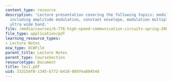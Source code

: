 ```yaml
---
content_type: resource
description: 'Lecture presentation covering the following topics: modulation techniques
  including amplitude modulation, constant envelope, modulation multiple access, and
  ultra wide band.'
file: /media/courses/6-776-high-speed-communication-circuits-spring-2005/33315df81345b772b4100897ea80454d_lec1.pdf
file_type: application/pdf
learning_resource_types:
- Lecture Notes
ocw_type: OCWFile
parent_title: Lecture Notes
parent_type: CourseSection
resourcetype: Document
title: lec1.pdf
uid: 33315df8-1345-b772-b410-0897ea80454d
---
```

